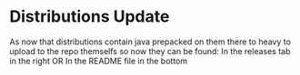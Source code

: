 # Distributions Update
As now that distributions contain java prepacked on them there to heavy to upload to the repo themselfs so now they can be found:
In the releases tab in the right 
OR 
In the README file in the bottom
